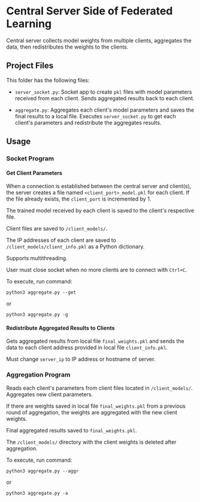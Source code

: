 # Central Server Side of Federated Learning

Central server collects model weights from multiple clients,
aggregates the data, then redistributes the weights to the clients.

## Project Files

This folder has the following files:

- `server_socket.py`: Socket app to create `pkl` files with model
parameters received from each client. Sends aggregated results back
to each client.

- `aggregate.py`: Aggregates each client's model parameters and saves
the final results to a local file. Executes `server_socket.py` to get
each client's parameters and redistribute the aggregates results.

## Usage

### Socket Program

#### Get Client Parameters

When a connection is established between the central server and client(s),
the server creates a file named `<client_port>_model.pkl` for each client.
If the file already exists, the `client_port` is incremented by 1.

The trained model received by each client is saved to the client's
respective file.

Client files are saved to `/client_models/`.

The IP addresses of each client are saved to `/client_models/client_info.pkl`
as a Python dictionary.

Supports multithreading.

User must close socket when no more clients are to connect with `Ctrl+C`.

To execute, run command:
```
python3 aggregate.py --get
```
or
```
python3 aggregate.py -g
```

#### Redistribute Aggregated Results to Clients

Gets aggregated results from local file `final_weights.pkl` and sends the
data to each client address provided in local file `client_info.pkl`.

Must change `server_ip` to IP address or hostname of server.

### Aggregation Program

Reads each client's parameters from client files located in `/client_models/`.
Aggregates new client parameters.

If there are weights saved in local file `final_weights.pkl` from a
previous round of aggregation, the weights are aggregated with the
new client weights.

Final aggregated results saved to `final_weights.pkl`.

The `/client_models/` directory with the client weights is deleted
after aggregation.

To execute, run command:
```
python3 aggregate.py --aggr
```
or
```
python3 aggregate.py -a
```
